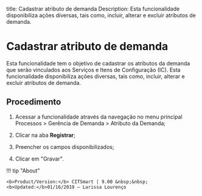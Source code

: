 title: Cadastrar atributo de demanda
Description: Esta funcionalidade disponibiliza ações diversas, tais como, incluir, alterar e excluir atributos de demanda. 
# Cadastrar atributo de demanda

Esta funcionalidade tem o objetivo de cadastrar os atributos da demanda que serão vinculados aos Serviços e Itens de Configuração (IC).
Esta funcionalidade disponibiliza ações diversas, tais como, incluir, alterar e excluir atributos de demanda.

Procedimento
------------

1.  Acessar a funcionalidade através da navegação no menu principal Processos \>
    Gerência de Demanda \> Atributo da Demanda;

2.  Clicar na aba **Registrar**;

3.  Preencher os campos disponibilizados;

4.  Clicar em "Gravar".

!!! tip "About"

    <b>Product/Version:</b> CITSmart | 9.00 &nbsp;&nbsp;
    <b>Updated:</b>01/16/2019 – Larissa Lourenço
